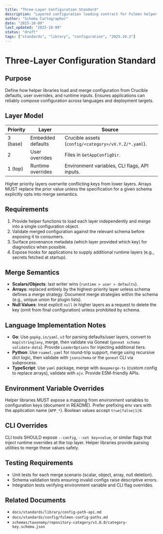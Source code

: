 ```yaml
---
title: "Three-Layer Configuration Standard"
description: "Layered configuration loading contract for Fulmen helper libraries"
author: "Schema Cartographer"
date: "2025-10-09"
last_updated: "2025-10-09"
status: "draft"
tags: ["standards", "library", "configuration", "2025.10.2"]
---
```


# Three-Layer Configuration Standard

## Purpose

Define how helper libraries load and merge configuration from Crucible defaults, user overrides, and runtime
inputs. Ensures applications can reliably compose configuration across languages and deployment targets.

## Layer Model

| Priority | Layer             | Source                                               |
| -------- | ----------------- | ---------------------------------------------------- |
| 3 (base) | Embedded defaults | Crucible assets (`config/<category>/vX.Y.Z/*.yaml`). |
| 2        | User overrides    | Files in `GetAppConfigDir`.                          |
| 1 (top)  | Runtime overrides | Environment variables, CLI flags, API inputs.        |

Higher priority layers overwrite conflicting keys from lower layers. Arrays MUST replace the prior value unless
the specification for a given schema explicitly opts into merge semantics.

## Requirements

1. Provide helper functions to load each layer independently and merge into a single configuration object.
2. Validate merged configuration against the relevant schema before exposing it to consumers.
3. Surface provenance metadata (which layer provided which key) for diagnostics when possible.
4. Expose hooks for applications to supply additional runtime layers (e.g., secrets fetched at startup).

## Merge Semantics

- **Scalars/Objects**: last writer wins (`runtime > user > defaults`).
- **Arrays**: replaced entirely by the highest-priority layer unless schema defines a merge strategy. Document
  merge strategies within the schema (e.g., unique union for plugin lists).
- **Null Values**: treat explicit `null` in higher layers as a request to delete the key (omit from final
  configuration) unless prohibited by schema.

## Language Implementation Notes

- **Go**: Use `gopkg.in/yaml.v3` for parsing defaults/user layers, convert to `map[string]any`, merge, then
  validate via Goneat (`goneat schema validate-data`). Provide `LoaderOptions` for injecting additional tiers.
- **Python**: Use `ruamel.yaml` for round-trip support, merge using recursive dict logic, then validate with
  `jsonschema` or the `goneat` CLI via subprocess.
- **TypeScript**: Use `yaml` package, merge with `deepmerge-ts` (custom config to replace arrays), validate with
  `ajv`. Provide ESM-friendly APIs.

## Environment Variable Overrides

Helper libraries MUST expose a mapping from environment variables to configuration keys (document in README).
Prefer prefixing env vars with the application name (`APP_*`). Boolean values accept `true|false|1|0`.

## CLI Overrides

CLI tools SHOULD expose `--config`, `--set key=value`, or similar flags that inject runtime overrides at the top
layer. Helper libraries provide parsing utilities to merge these values safely.

## Testing Requirements

- Unit tests for each merge scenario (scalar, object, array, null deletion).
- Schema validation tests ensuring invalid configs raise descriptive errors.
- Integration tests verifying environment variable and CLI flag overrides.

## Related Documents

- `docs/standards/library/config-path-api.md`
- `docs/standards/config/fulmen-config-paths.md`
- `schemas/taxonomy/repository-category/v1.0.0/category-key.schema.json`
